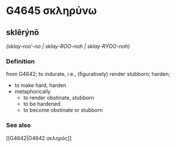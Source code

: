 # G4645 σκληρύνω

## sklērýnō

_(sklay-roo'-no | sklay-ROO-noh | sklay-RYOO-noh)_

### Definition

from G4642; to indurate, i.e., (figuratively) render stubborn; harden; 

- to make hard, harden
- metaphorically
  - to render obstinate, stubborn
  - to be hardened
  - to become obstinate or stubborn

### See also

[[G4642|G4642 σκληρός]]
